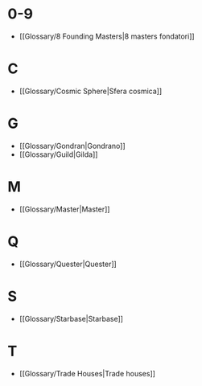 
# 0-9

- [[Glossary/8 Founding Masters|8 masters fondatori]]

# C

- [[Glossary/Cosmic Sphere|Sfera cosmica]]

# G

- [[Glossary/Gondran|Gondrano]]
- [[Glossary/Guild|Gilda]]

# M

- [[Glossary/Master|Master]]

# Q

- [[Glossary/Quester|Quester]]

# S

- [[Glossary/Starbase|Starbase]]

# T

- [[Glossary/Trade Houses|Trade houses]]